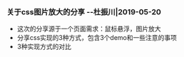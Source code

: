 ### 关于css图片放大的分享 --杜振川|2019-05-20
* 这次的分享源于一个页面需求：鼠标悬浮，图片放大
* 分享css实现的3种方式，包含3个demo和一些注意的事项
* 3种实现方式的对比
